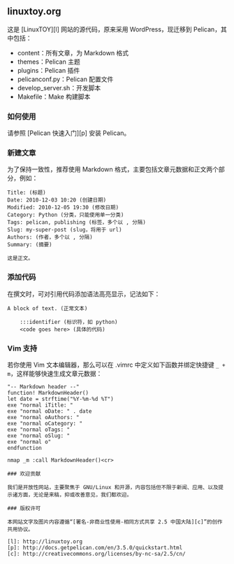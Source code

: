 linuxtoy.org
------------

这是 [LinuxTOY][l] 网站的源代码，原来采用 WordPress，现迁移到 Pelican，其中包括：

- content：所有文章，为 Markdown 格式
- themes：Pelican 主题
- plugins：Pelican 插件
- pelicanconf.py：Pelican 配置文件
- develop_server.sh：开发脚本
- Makefile：Make 构建脚本

### 如何使用

请参照 [Pelican 快速入门][p] 安装 Pelican。

### 新建文章

为了保持一致性，推荐使用 Markdown 格式，主要包括文章元数据和正文两个部分，例如：

    Title: (标题)
    Date: 2010-12-03 10:20 (创建日期)
    Modified: 2010-12-05 19:30 (修改日期)
    Category: Python (分类，只能使用单一分类)
    Tags: pelican, publishing (标签，多个以 , 分隔)
    Slug: my-super-post (slug，将用于 url)
    Authors: (作者，多个以 , 分隔)
    Summary: (摘要)

    这是正文。

### 添加代码

在撰文时，可对引用代码添加语法高亮显示，记法如下：

    A block of text. (正常文本)

        :::identifier (标识符，如 python)
        <code goes here> (具体的代码)

### Vim 支持

若你使用 Vim 文本编辑器，那么可以在 .vimrc 中定义如下函数并绑定快捷键 `_ + m`，这样能够快速生成文章元数据：

```viml
"-- Markdown header --"
function! MarkdownHeader()
let date = strftime("%Y-%m-%d %T")
exe "normal iTitle: "
exe "normal oDate: " . date
exe "normal oAuthors: "
exe "normal oCategory: "
exe "normal oTags: "
exe "normal oSlug: "
exe "normal o"
endfunction

nmap _m :call MarkdownHeader()<cr>

### 欢迎贡献

我们是开放性网站，主要聚焦于 GNU/Linux 和开源，内容包括但不限于新闻、应用、以及提示诸方面，无论是来稿，抑或改善意见，我们都欢迎。

### 版权许可

本网站文字及图片内容遵循“[署名-非商业性使用-相同方式共享 2.5 中国大陆][c]”的创作共用协议。

[l]: http://linuxtoy.org
[p]: http://docs.getpelican.com/en/3.5.0/quickstart.html
[c]: http://creativecommons.org/licenses/by-nc-sa/2.5/cn/
